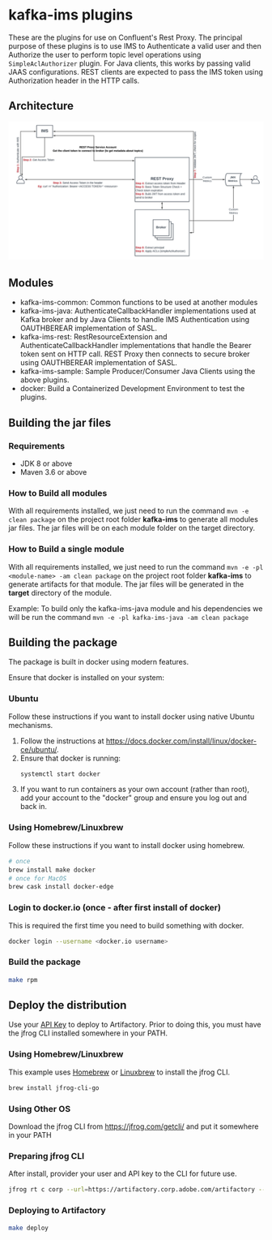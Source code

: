 # kafka-ims plugins

These are the plugins for use on Confluent's Rest Proxy. The principal purpose of these plugins is to use IMS to Authenticate a valid  user and then Authorize the user to perform topic level operations using `SimpleAclAuthorizer` plugin. For Java clients, this works by passing valid JAAS configurations. REST clients are expected to pass the IMS token using Authorization header in the HTTP calls.

## Architecture

![REST Proxy security using IMS](Architecture.png)

## Modules

- kafka-ims-common: Common functions to be used at another modules
- kafka-ims-java: AuthenticateCallbackHandler implementations used at Kafka broker and by Java Clients to handle IMS Authentication using OAUTHBEREAR implementation of SASL.
- kafka-ims-rest: RestResourceExtension and AuthenticateCallbackHandler implementations that handle the Bearer token sent on HTTP call. REST Proxy then connects to secure broker using OAUTHBEREAR implementation of SASL.
- kafka-ims-sample: Sample Producer/Consumer Java Clients using the above plugins.
- docker: Build a Containerized Development Environment to test the plugins.

## Building the jar files

### Requirements

- JDK 8 or above
- Maven 3.6 or above

### How to Build all modules

With all requirements installed, we just need to run the command ```mvn -e clean package``` on the project root folder **kafka-ims** to generate all modules jar files. The jar files will be on each module folder on the target directory.

### How to Build a single module

With all requirements installed, we just need to run the command ```mvn -e -pl <module-name> -am clean package``` on the project root folder **kafka-ims** to generate artifacts for that module. The jar files will be generated in the **target** directory of the module.

Example: To build only the kafka-ims-java module and his dependencies we will be run the command ```mvn -e -pl kafka-ims-java -am clean package```

## Building the package
The package is built in docker using modern features.  

Ensure that docker is installed on your system:

### Ubuntu
Follow these instructions if you want to install docker using native Ubuntu mechanisms.

1. Follow the instructions at https://docs.docker.com/install/linux/docker-ce/ubuntu/.
2. Ensure that docker is running:
   ```bash
   systemctl start docker
   ```
3. If you want to run containers as your own account (rather than root), add your account to the "docker" group
and ensure you log out and back in.

### Using Homebrew/Linuxbrew
Follow these instructions if you want to install docker using homebrew.

```bash
# once
brew install make docker
# once for MacOS
brew cask install docker-edge
```

### Login to docker.io (once - after first install of docker)
This is required the first time you need to build something with docker.
```bash
docker login --username <docker.io username>
```

### Build the package
```bash
make rpm
```

## Deploy the distribution
Use your [API Key](https://wiki.corp.adobe.com/display/Artifactory/API+Keys) to deploy to Artifactory.  Prior
to doing this, you must have the jfrog CLI installed somewhere in your PATH.

### Using Homebrew/Linuxbrew
This example uses [Homebrew](https://brew.sh) or [Linuxbrew](https://linuxbrew.sh) to install the jfrog CLI.

```bash
brew install jfrog-cli-go
```

### Using Other OS
Download the jfrog CLI from https://jfrog.com/getcli/ and put it somewhere in your PATH

### Preparing jfrog CLI
After install, provider your user and API key to the CLI for future use.

```bash
jfrog rt c corp --url=https://artifactory.corp.adobe.com/artifactory --user=$USER --access-token=$API_KEY
```

### Deploying to Artifactory
```bash
make deploy
```
